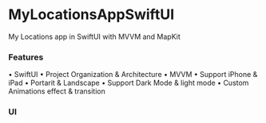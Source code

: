 # MyLocationsAppSwiftUI
My Locations app in SwiftUI with MVVM and MapKit

 
 ### Features
  • SwiftUI
 	• Project Organization & Architecture
	• MVVM 
  • Support iPhone & iPad
  • Portarit & Landscape
	• Support Dark Mode & light mode 
	• Custom Animations effect & transition 
  
### UI 
